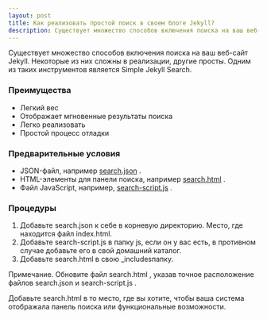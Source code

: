 ```yaml
---
layout: post
title: Как реализовать простой поиск в своем блоге Jekyll?
description: Существует множество способов включения поиска на ваш веб-сайт Jekyll. Некоторые из них сложны в реализации, другие просты. Одним из таких инструментов является Simple Jekyll Search.
---
```

Существует множество способов включения поиска на ваш веб-сайт Jekyll. Некоторые из них сложны в реализации, другие просты. Одним из таких инструментов является Simple Jekyll Search.

### Преимущества
- Легкий вес
- Отображает мгновенные результаты поиска
- Легко реализовать
- Простой процесс отладки

### Предварительные условия
- JSON-файл, например [search.json](https://github.com/gautriv/gautriv.github.io/blob/main/search.json) .
- HTML-элементы для панели поиска, например [search.html](https://github.com/gautriv/gautriv.github.io/blob/main/_includes/search.html) .
- Файл JavaScript, например, [search-script.js](https://github.com/gautriv/gautriv.github.io/blob/main/js/search-script.js) .

### Процедуры
1. Добавьте search.json к себе в корневую директорию. Место, где находится файл index.html.
2. Добавьте search-script.js в папку js, если он у вас есть, в противном случае добавьте его в свой домашний каталог.
3. Добавьте search.html в свою _includesпапку.

<span class="uk-label"> Примечание.</span> Обновите файл search.html , указав точное расположение файлов search.json и search-script.js .

Добавьте search.html в то место, где вы хотите, чтобы ваша система отображала панель поиска или функциональные возможности.
